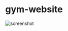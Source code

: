 # gym-website

![screenshot](https://user-images.githubusercontent.com/45250100/56453274-053bae00-630e-11e9-94f3-913a15b01110.JPG)
